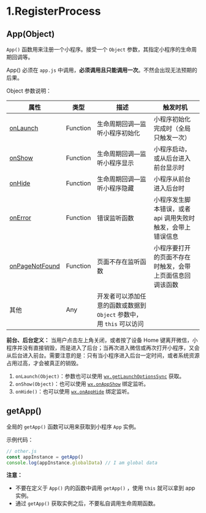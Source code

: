 # 1.RegisterProcess

## App(Object)

`App()` 函数用来注册一个小程序。接受一个 `Object` 参数，其指定小程序的生命周期回调等。

App() 必须在 `app.js` 中调用，**必须调用且只能调用一次**。不然会出现无法预期的后果。

Object 参数说明：

| 属性                                                                                                                     | 类型       | 描述                                          | 触发时机                             |
| ---------------------------------------------------------------------------------------------------------------------- | -------- | ------------------------------------------- | -------------------------------- |
| [onLaunch](https://developers.weixin.qq.com/miniprogram/dev/framework/app-service/app.html#onlaunchobject)             | Function | 生命周期回调—监听小程序初始化                             | 小程序初始化完成时（全局只触发一次）               |
| [onShow](https://developers.weixin.qq.com/miniprogram/dev/framework/app-service/app.html#onshowobject)                 | Function | 生命周期回调—监听小程序显示                              | 小程序启动，或从后台进入前台显示时                |
| [onHide](https://developers.weixin.qq.com/miniprogram/dev/framework/app-service/app.html#onhide)                       | Function | 生命周期回调—监听小程序隐藏                              | 小程序从前台进入后台时                      |
| [onError](https://developers.weixin.qq.com/miniprogram/dev/framework/app-service/app.html#onerrorstring-error)         | Function | 错误监听函数                                      | 小程序发生脚本错误，或者 api 调用失败时触发，会带上错误信息 |
| [onPageNotFound](https://developers.weixin.qq.com/miniprogram/dev/framework/app-service/app.html#onpagenotfoundobject) | Function | 页面不存在监听函数                                   | 小程序要打开的页面不存在时触发，会带上页面信息回调该函数     |
| 其他                                                                                                                     | Any      | 开发者可以添加任意的函数或数据到 `Object` 参数中，用 `this` 可以访问 |                                  |

**前台、后台定义：** 当用户点击左上角关闭，或者按了设备 Home 键离开微信，小程序并没有直接销毁，而是进入了后台；当再次进入微信或再次打开小程序，又会从后台进入前台。需要注意的是：只有当小程序进入后台一定时间，或者系统资源占用过高，才会被真正的销毁。

1. `onLaunch(Object)`：参数也可以使用 [`wx.getLaunchOptionsSync`](https://developers.weixin.qq.com/miniprogram/dev/api/wx.getLaunchOptionsSync.html) 获取。
2. `onShow(Object)`：也可以使用 [`wx.onAppShow`](https://developers.weixin.qq.com/miniprogram/dev/api/wx.onAppShow.html) 绑定监听。
3. `onHide()`：也可以使用 [`wx.onAppHide`](https://developers.weixin.qq.com/miniprogram/dev/api/wx.onAppHide.html) 绑定监听。

## getApp()

全局的 `getApp()` 函数可以用来获取到小程序 `App` 实例。

示例代码：

```javascript
// other.js
const appInstance = getApp()
console.log(appInstance.globalData) // I am global data
```

**注意：**

* 不要在定义于 `App()` 内的函数中调用 `getApp()` ，使用 `this` 就可以拿到 app 实例。
* 通过 `getApp()` 获取实例之后，不要私自调用生命周期函数。

